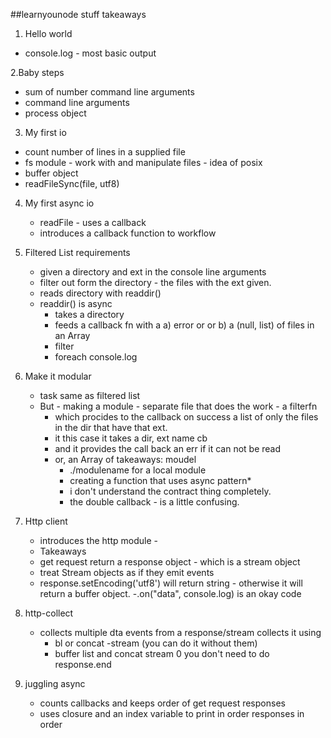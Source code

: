 ##learnyounode stuff takeaways

1. Hello world
- console.log - most basic output

2.Baby steps
- sum of number command line arguments
- command line arguments
- process object 

3. My first io
- count number of lines in a supplied file 
- fs module - work with and manipulate files - idea of posix
- buffer object   
- readFileSync(file, utf8)

4. My first async io 
    - readFile - uses a callback  
    - introduces a callback function to workflow

5. Filtered List
    requirements
    - given a directory and ext in the console line arguments
    - filter out form the directory - the files with the ext given.
     - reads directory with readdir()
     - readdir() is async
        - takes a directory
        - feeds a callback fn with a a) error or or b) a (null, list) of files 
        in an Array
        - filter 
         - foreach console.log

6. Make it modular 
    - task same as filtered list 
    - But - making a module - separate file that does the work - a filterfn
        - which procides to the callback on success a list of only the files 
        in the dir that have that ext. 
        - it this case it takes a dir, ext name cb
        - and it provides the call back an err if it can not be read 
        - or, an Array of
     takeaways:
          moudel 
            - ./modulename for a local module
            - creating a function that uses async pattern*
            - i don't understand the contract thing completely.
            - the double callback - is a little confusing. 
            
7. Http client
    - introduces the http module - 
    - Takeaways
    - get request return a response object - which is a stream object
    - treat Stream objects as if they emit events
    - response.setEncoding('utf8') will return string - otherwise it will return 
     a buffer object.
    -.on("data", console.log) is an okay code
    
8. http-collect
    - collects multiple dta events from a response/stream collects it using
        - bl or concat -stream  (you can do it without them)
        - buffer list and concat stream 0 you don't need to do response.end
        
        
9. juggling async 
    - counts callbacks and keeps order of get request responses
    - uses closure and an index variable to print in order responses in order

     

     
     

     


